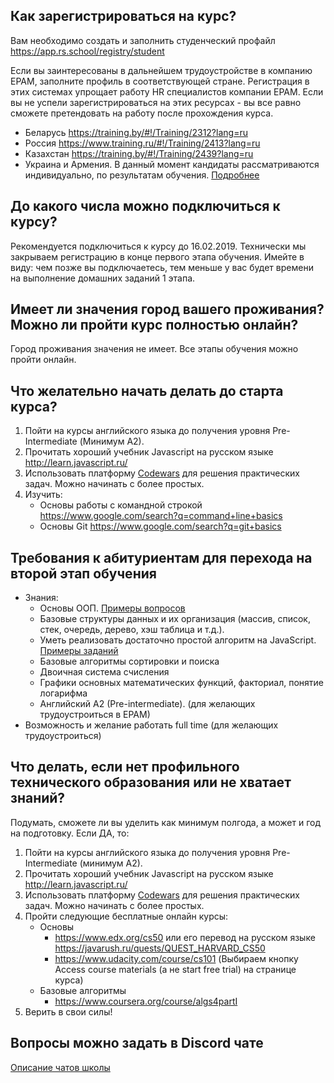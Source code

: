 ## Как зарегистрироваться на курс?
Вам необходимо создать и заполнить студенческий профайл https://app.rs.school/registry/student

Если вы заинтересованы в дальнейшем трудоустройстве в компанию EPAM, заполните профиль в соответствующей стране.
Регистрация в этих системах упрощает работу HR специалистов компании EPAM. 
Если вы не успели зарегистрироваться на этих ресурсах - вы все равно сможете претендовать на работу после прохождения курса. 
- Беларусь https://training.by/#!/Training/2312?lang=ru
- Россия https://www.training.ru/#!/Training/2413?lang=ru
- Казахстан https://training.by/#!/Training/2439?lang=ru
- Украина и Армения. В данный момент кандидаты рассматриваются индивидуально, по результатам обучения. 
[Подробнее](employment.md)

## До какого числа можно подключиться к курсу?
Рекомендуется подключиться к курсу до 16.02.2019. Технически мы закрываем регистрацию в конце первого этапа обучения.
Имейте в виду: чем позже вы подключаетесь, тем меньше у вас будет времени на выполнение домашних заданий 1 этапа. 

## Имеет ли значения город вашего проживания? Можно ли пройти курс полностью онлайн?
Город проживания значения не имеет. Все этапы обучения можно пройти онлайн.

## Что желательно начать делать до старта курса?
1. Пойти на курсы английского языка до получения уровня Pre-Intermediate (Минимум A2).  
2. Прочитать хороший учебник Javascript на русском языке http://learn.javascript.ru/
3. Использовать платформу [Codewars](http://www.codewars.com/dashboard) для решения практических задач. Можно начинать с более простых.
4. Изучить:
   - Основы работы с командной строкой https://www.google.com/search?q=command+line+basics
   - Основы Git https://www.google.com/search?q=git+basics

## Требования к абитуриентам для перехода на второй этап обучения
 - Знания:
    - Основы ООП. [Примеры вопросов](https://habr.com/en/post/345658/)
    - Базовые структуры данных и их организация (массив, список, стек, очередь, дерево, хэш таблица и т.д.). 
    - Уметь реализовать достаточно простой алгоритм на JavaScript. [Примеры заданий](  
http://www.codewars.com/kata/search/java?q=&r%5B%5D=-7&tags=Algorithms&beta=false) 
    - Базовые алгоритмы сортировки и поиска
    - Двоичная система счисления 
    - Графики основных математических функций, факториал, понятие логарифма
    - Английский A2 (Pre-intermediate). (для желающих трудоустроиться в EPAM)  
- Возможность и желание работать full time (для желающих трудоустроиться)

## Что делать, если нет профильного технического образования или не хватает знаний?
Подумать, сможете ли вы уделить как минимум полгода, а может и год на подготовку.
Если ДА, то:  
1. Пойти на курсы английского языка до получения уровня Pre-Intermediate (минимум A2).  
2. Прочитать хороший учебник Javascript на русском языке http://learn.javascript.ru/
3. Использовать платформу [Codewars](http://www.codewars.com/dashboard) для решения практических задач. Можно начинать с более простых.
4. Пройти следующие бесплатные онлайн курсы:
   - Основы
     - https://www.edx.org/cs50 или его перевод на русском языке https://javarush.ru/quests/QUEST_HARVARD_CS50
     - https://www.udacity.com/course/cs101 (Выбираем кнопку Access course materials (а не start free trial) на странице курса)
   - Базовые алгоритмы
     - https://www.coursera.org/course/algs4partI
5. Верить в свои силы!

## Вопросы можно задать в Discord чате
[Описание чатов школы](rs-school-chats.md) 